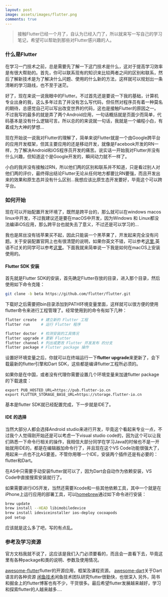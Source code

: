 ```yaml
---
layout: post
image: assets/images/flutter.png
comments: true
---
```

>接触Flutter已经一个月了，自认为已经入门了，所以就来写一写自己的学习笔记，希望可以帮助到那些对Flutter感兴趣的人。

### 什么是Flutter
在学习一门技术之前，总是需要先了解一下这门技术是什么，这对于提高学习效率是有很大帮助的。首先，你可以联系现有的知识来比较两者之间的区别和联系，然后了解新技术是为了解决什么问题、使用的什么新的方法，这样就可以规划出一条清晰的学习路线，也不至于迷茫。

好了，现在来说一说我眼中的Flutter。不过首先还是要说一下我的基础，计算机专业出身的我，这么多年过去了并没有怎么写代码，但任然对程序员有着一种莫名的期待，总感觉自己可以写出改变世界的代码，这也是接触Flutter的原因之一。不过我写的最多的就是弄了两个Android应用，一句话概括就是页面少而简单，代码基本是没有什么逻辑可言。所以总的的来说就一句话，我就是一个编程小白，有着成为大神的梦想...

现在开始说一说我对Flutter的理解了，简单来说Flutter就是一个由Google跨平台的应用开发框架，但其主要应用的还是移动开发，就像是Facebook开发的RN一样，为了解决Android和iOS程序员开发的痛苦。说实话一开始我对Flutter并没有什么兴趣，但知道这个是Google开发的，瞬间动力就不一样了。

小白的我并没有接触过RN，所以他们两的区别和联系并不知道，只是看过别人对他们两的评价，最终得出结论Flutter无论从任何地方都要比RN要强，而且开发出来的效果和原生态并没有什么区别...我想应该比原生态开发要好，毕竟这个可以跨平台。

### 如何开始
现在可以开始配置开发环境了，既然是跨平台的，那么就可以在windows macos linux中开发，不过我建议还是要在macOS中开发，因为Windows 和 Linux都没法编译iOS应用，那么跨平台也就失去了意义，不过还是可以学习的...

我也是屌丝没有钱苹果买不起，因此只能装一个黑苹果了，开发起来完全没有问题。关于安装配置官网上也有很清楚的说明，如果你英文不错，可以参考[这里](https://flutter.io/get-started/install/),英语不过关的同学可以参考[这里](https://flutterchina.club/get-started/install/)。下面我就来简单说一下我是如何在macOS上安装使用的。

#### Flutter SDK 安装
首先就是Flutter SDK的安装，首先确定Flutter存放的目录，进入那个目录，然后使用如下命令克隆：
```zsh
git clone -b beta https://github.com/flutter/flutter.git
```
下载好之后需要把bin目录添加到PATH环境变量里面，这样就可以很方便的使用flutter命令来进行工程管理了。经常使用到的命令有如下几种：
```zsh
flutter create  # 建立新的 Flutter 工程
flutter run     # 运行 Flutter 程序

flutter doctor  # 检测安装的工具情况
flutter upgrade # 更新 Flutter 
flutter channel # 列出或更改 Flutter 开发发布 的分支
flutter package # Flutter package 操作
```
设置好环境变量之后，你就可以在终端运行一下**flutter upgrade**来更新了，会下载最新的flutter引擎和Dart SDK，这些都是编译flutter工程所必须的。

如果你是在中国，或者没有代理你需要设置几个环境变量来加速flutter package的下载速度：
```
export PUB_HOSTED_URL=https://pub.flutter-io.cn
export FLUTTER_STORAGE_BASE_URL=https://storage.flutter-io.cn
```
基本是flutter SDK就已经配置完成，下一步就是IDE了。

#### IDE 的选择
当然大部分人都会选择Android studio来进行开发，毕竟这个看起来专业一点，不过我个人觉得刚开始还是可以考虑一下visual studio code的，因为这个可以让我们熟悉一下命令行相关的操作，我相信大部分同学在学习Java的时候也不是一开始就用IDE的，都是在编辑器加命令行了，并且现在这个VS Code功能很强大了，用起来一点也不比AS要差。不管你用哪一个IDE，安装两个插件还是有必要的：flutter和Dart。

在AS中只需要手动安装flutter就可以了，因为Dart会自动作为依赖安装，VS Code中直接搜索安装就行了。

如果需要进行iOS开发，当然还需要Xcode和一些其他依赖工具，其中一个就是在iPhone上运行应用的部署工具，可以[homebrew](https://brew.sh)通过如下命令进行安装：
```zsh
brew update
brew install --HEAD libimobiledevice
brew install ideviceinstaller ios-deploy cocoapods
pod setup
```

应该就是这么多了吧，写的有点乱。

### 参考及学习资源

官方文档我就不说了，这应该是我们入门必须要看的，而且会一直看下去，毕竟这里有各种package和类的说明、参数及使用情况。

[awesome-flutter](https://github.com/Solido/awesome-flutter)flutter的开源应用，框架及课程资源。
[awesome-dart](https://github.com/yissachar/awesome-dart)关于Dart语言的各种资源
[闲鱼技术](https://www.yuque.com/xytech/flutter)闲鱼技术团队研究flutter很勤快，也很深入
 另外，简书和掘金上的flutter博客也有不少，干货很多。最后希望flutter发展越来越好，学习和探索flutter的人越来越多....
